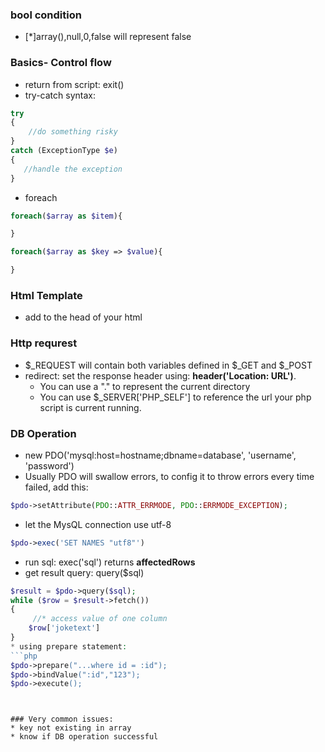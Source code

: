 ### bool condition
* [*]array(),null,0,false will represent false

### Basics- Control flow
* return from script: exit()
* try-catch syntax:
```php
try
{
    //do something risky
}
catch (ExceptionType $e)
{
   //handle the exception
}

```
* foreach
```php
foreach($array as $item){

}

foreach($array as $key => $value){

}
```

### Html Template

* add <meta charset="utf-8"> to the head of your html



### Http requrest
* $_REQUEST will contain both variables defined in $_GET and $_POST
* redirect: set the response header using: **header('Location: URL')**. 
  * You can use a "." to represent the current directory 
  * You can use $_SERVER['PHP_SELF'] to reference the url your php script is current running.

### DB Operation
* new PDO('mysql:host=hostname;dbname=database', 'username', 'password')
* Usually PDO will swallow errors, to config it to throw errors every time failed, add this:
```php
$pdo->setAttribute(PDO::ATTR_ERRMODE, PDO::ERRMODE_EXCEPTION);
```
* let the MysQL connection use utf-8
```php
$pdo->exec('SET NAMES "utf8"')
```
* run sql: exec('sql') returns **affectedRows** 
* get result query: query($sql)
```php
$result = $pdo->query($sql);
while ($row = $result->fetch())
{
     //* access value of one column
    $row['joketext']
}
* using prepare statement: 
```php
$pdo->prepare("...where id = :id");
$pdo->bindValue(":id","123");
$pdo->execute();
```
  
```


### Very common issues:
* key not existing in array
* know if DB operation successful
